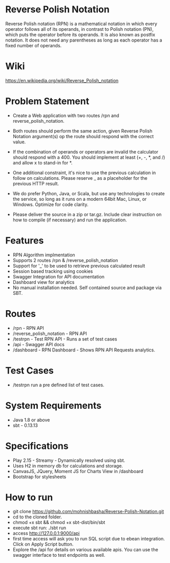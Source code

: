 # Reverse Polish Notation
Reverse Polish notation (RPN) is a mathematical notation in which every 
operator follows all of its operands, in contrast to Polish notation 
(PN), which puts the operator before its operands. It is also known as 
postfix notation. It does not need any parentheses as long as each 
operator has a fixed number of operands.

# Wiki
https://en.wikipedia.org/wiki/Reverse_Polish_notation


# Problem Statement
* Create a Web application with two routes /rpn and 
reverse_polish_notation. 

* Both routes should perform the same action, given Reverse Polish 
Notation argument(s) op the route should respond with the correct value.

* If the combination of operands or operators are invalid the calculator
 should respond with a 400. You should implement at least 
 (+, -, *, and /) and allow x to stand-in for *.

* One additional constraint, it's nice to use the previous calculation 
in follow on calculations. Please reserve _ as a placeholder for the 
previous HTTP result.

* We do prefer Python, Java, or Scala, but use any technologies to 
create the service, so long as it runs on a modern 64bit Mac, Linux, or 
Windows. Optimize for code clarity.

* Please deliver the source in a zip or tar.gz. Include clear 
instruction on how to compile (if necessary) and run the application.


# Features
* RPN Algorithm implmentation
* Supports 2 routes /rpn & /reverse_polish_notation
* Support for '_' to be used to retrieve previous calculated result 
* Session based tracking using cookies
* Swagger Integration for API documentation
* Dashboard view for analytics
* No manual installation needed. Self contained source and package 
    via SBT.    

# Routes
* /rpn - RPN API
* /reverse_polish_notation - RPN API
* /testrpn - Test RPN API - Runs a set of test cases
* /api - Swagger API docs
* /dashboard - RPN Dashboard - Shows RPN API Requests analytics.


# Test Cases
* /testrpn run a pre defined list of test cases.

# System Requirements
* Java 1.8 or above
* sbt - 0.13.13

# Specifications
* Play 2.15 - Streamy - Dynamically resolved using sbt.
* Uses H2 in memory db for calculations and storage.
* CanvasJS, JQuery, Moment JS for Charts View in /dashboard
* Bootstrap for stylesheets

# How to run
* git clone https://github.com/mohnishbasha/Reverse-Polish-Notation.git 
* cd to the cloned folder.
* chmod +x sbt && chmod +x sbt-dist/bin/sbt 
* execute sbt run: ./sbt run
* access http://127.0.0.1:9000/api
* first time access will ask you to run SQL script due to ebean integration. Click on Apply Script button.
* Explore the /api for details on various available apis. You can use the swagger interface to test endpoints as well.
